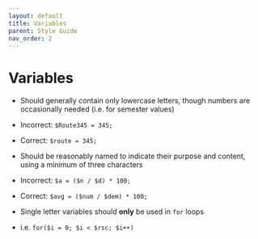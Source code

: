 ```yaml
---
layout: default
title: Variables
parent: Style Guide
nav_order: 2
---
```


# Variables

- Should generally contain only lowercase letters, though numbers are occasionally needed (i.e. for semester values)
 - Incorrect: `$Route345 = 345;`
 - Correct: `$route = 345;`

- Should be reasonably named to indicate their purpose and content, using a minimum of three characters
 - Incorrect: `$a = ($n / $d) * 100;`
 - Correct: `$avg = ($num / $dem) * 100;`

- Single letter variables should **only** be used in `for` loops
 - i.e. `for($i = 0; $i < $rsc; $i++)`

